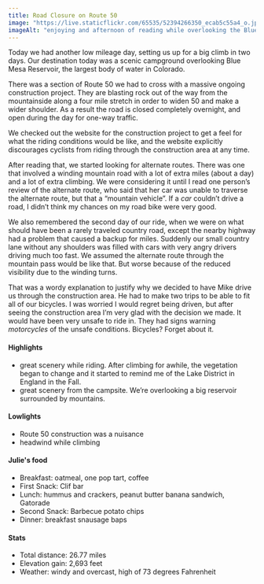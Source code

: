 ```yaml
---
title: Road Closure on Route 50
image: "https://live.staticflickr.com/65535/52394266350_ecab5c55a4_o.jpg"
imageAlt: "enjoying and afternoon of reading while overlooking the Blue Mesa Reservoir from our campground"
---
```


Today we had another low mileage day, setting us up for a big climb in two days. Our destination today was a scenic campground overlooking Blue Mesa Reservoir, the largest body of water in Colorado. 

There was a section of Route 50 we had to cross with a massive ongoing construction project. They are blasting rock out of the way from the mountainside along a four mile stretch in order to widen 50 and make a wider shoulder. As a result the road is closed completely overnight, and open during the day for one-way traffic. 

We checked out the website for the construction project to get a feel for what the riding conditions would be like, and the website explicitly discourages cyclists from riding through the construction area at any time. 

After reading that, we started looking for alternate routes. There was one that involved a winding mountain road with a lot of extra miles (about a day) and a lot of extra climbing. We were considering it until I read one person’s review of the alternate route, who said that her car was unable to traverse the alternate route, but that a “mountain vehicle”. If a _car_ couldn’t drive a road, I didn’t think my chances on my road bike were very good. 

We also remembered the second day of our ride, when we were on what should have been a rarely traveled country road, except the nearby highway had a problem that caused a backup for miles. Suddenly our small country lane without any shoulders was filled with cars with very angry drivers driving much too fast. We assumed the alternate route through the mountain pass would be like that. But worse because of the reduced visibility due to the winding turns. 

That was a wordy explanation to justify why we decided to have Mike drive us through the construction area. He had to make two trips to be able to fit all of our bicycles. I was worried I would regret being driven, but after seeing the construction area I’m very glad with the decision we made. It would have been very unsafe to ride in. They had signs warning _motorcycles_ of the unsafe conditions. Bicycles? Forget about it.  
 

#### Highlights
- great scenery while riding. After climbing for awhile, the vegetation began to change and it started to remind me of the Lake District in England in the Fall. 
- great scenery from the campsite. We’re overlooking a big reservoir surrounded by mountains. 

#### Lowlights
- Route 50 construction was a nuisance
- headwind while climbing

#### Julie's food
- Breakfast: oatmeal, one pop tart, coffee
- First Snack: Clif bar
- Lunch: hummus and crackers, peanut butter banana sandwich, Gatorade 
- Second Snack: Barbecue potato chips 
- Dinner: breakfast snausage baps 

#### Stats
- Total distance: 26.77 miles
- Elevation gain: 2,693 feet
- Weather: windy and overcast, high of 73 degrees Fahrenheit
